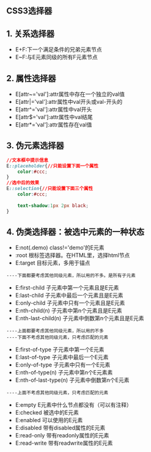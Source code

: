 CSS3选择器
-----------------------------

## 1. 关系选择器
* E+F:下一个满足条件的兄弟元素节点
* E~F:与E元素同级的所有F元素节点

## 2. 属性选择器
*    E[attr~='val']:attr属性中存在一个独立的val值
*    E[attr|='val']:attr属性中val开头或val-开头的
*    E[attr^='val']:attr属性中val开头
*    E[attr$='val']:attr属性中val结尾
*    E[attr*='val']:attr属性存在val值


## 3. 伪元素选择器

``` css
//文本框中提示信息
E::placeholder{//只能设置下面一个属性
    color:#ccc;
}
//选中后的效果
E::selection{//只能设置下面三个属性
    color:#ccc;
    
    text-shadow:1px 2px black;
}
```

## 4. 伪类选择器：被选中元素的一种状态
*    E:not(.demo)  class!='demo'的E元素
*    :root  根标签选择器。在HTML里，选择html节点
*    E:target  目标元素，多用于锚点 
 

    ----下面都要考虑其他同级元素，所以用的不多。是所有子元素

*    E:first-child  子元素中第一个元素且是E元素
*    E:last-child  子元素中最后一个元素且是E元素
*    E:only-child  子元素中只有一个元素且是E元素
*    E:nth-child(n)  子元素中第n个元素且是E元素
*    E:nth-last-child(n)  子元素中倒数第n个元素且是E元素

    ----上面都要考虑其他同级元素，所以用的不多
    ----下面不考虑其他同级元素，只考虑匹配的元素

*    E:first-of-type  子元素中第一个E元素
*    E:last-of-type  子元素中最后一个E元素  
*    E:only-of-type  子元素中只有一个E元素  
*    E:nth-of-type(n)  子元素中第n个E元素素  
*    E:nth-of-last-type(n)  子元素中倒数第n个E元素

    ----上面不考虑其他同级元素，只考虑匹配的元素

*    E:empty  E元素中什么节点都没有（可以有注释）  
*    E:checked  被选中的E元素  
*    E:enabled  可以使用的E元素  
*    E:disabled  带有disabled属性的E元素  
*    E:read-only  带有readonly属性的E元素  
*    E:read-write  带有readwrite属性的E元素  
